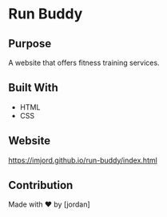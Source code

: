 # Run Buddy

## Purpose
A website that offers fitness training services.

## Built With
* HTML
* CSS

## Website
https://imjord.github.io/run-buddy/index.html

## Contribution
Made with ❤️ by [jordan]
